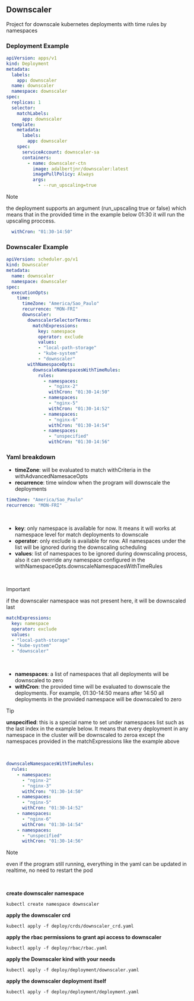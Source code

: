 ## Downscaler

Project for downscale kubernetes deployments with time rules by namespaces

### Deployment Example
```yaml
apiVersion: apps/v1
kind: Deployment
metadata:
  labels:
    app: downscaler
  name: downscaler
  namespace: downscaler
spec:
  replicas: 1
  selector:
    matchLabels:
      app: downscaler
  template:
    metadata:
      labels:
        app: downscaler
    spec:
      serviceAccount: downscaler-sa
      containers:
        - name: downscaler-ctn
          image: adalbertjnr/downscaler:latest
          imagePullPolicy: Always
          args:
            - --run_upscaling=true

```

> [!NOTE]
> the deployment supports an argument (run_upscaling true or false) which means that in the provided time in the example below 01:30 it will run the upscaling proccess.

```yaml
  withCron: "01:30-14:50"
```

### Downscaler Example
```yaml
apiVersion: scheduler.go/v1
kind: Downscaler
metadata:
  name: downscaler
  namespace: downscaler
spec:
  executionOpts:
    time:
      timeZone: "America/Sao_Paulo"
      recurrence: "MON-FRI"
      downscaler:
        downscalerSelectorTerms:
          matchExpressions:
            key: namespace
            operator: exclude
            values:
            - "local-path-storage"
            - "kube-system"
            - "downscaler"
        withNamespaceOpts:
          downscaleNamespacesWithTimeRules:
            rules:
              - namespaces: 
                - "nginx-2"
                withCron: "01:30-14:50"
              - namespaces:
                - "nginx-5"
                withCron: "01:30-14:52"
              - namespaces:
                - "nginx-6"
                withCron: "01:30-14:54"
              - namespaces:
                - "unspecified"
                withCron: "01:30-14:56"
```

### Yaml breakdown

- **timeZone**: will be evaluated to match withCriteria in the withAdvancedNamesaceOpts
- **recurrence**: time window when the program will downscale the deployments
```yaml
timeZone: "America/Sao_Paulo"
recurrence: "MON-FRI"
```
<br>

- **key**: only namespace is available for now. It means it will works at namespace level for match deployments to downscale
- **operator**: only exclude is available for now. All namespaces under the list will be ignored during the downscaling scheduling
- **values**: list of namespaces to be ignored during downscaling process, also it can override any namespace configured in the withNamespaceOpts.downscaleNamespacesWithTimeRules
<br>

> [!IMPORTANT]
> if the downscaler namespace was not present here, it will be downscaled last

```yaml
matchExpressions:
  key: namespace
  operator: exclude
  values:
  - "local-path-storage"
  - "kube-system"
  - "downscaler"
```

<br>


- **namespaces**: a list of namespaces that all deployments will be downscaled to zero
- **withCron**: the provided time will be evaluated to downscale the deployments. For example, 01:30-14:50 means after 14:50 all deployments in the provided namespace will be downscaled to zero

> [!TIP]
>  **unspecified**: this is a special name to set under namespaces list such as the last index in the example below. It means that every deployment in any namespace in the cluster will be downscaled to zeroa except the namespaces provided in the matchExpressions like the example above

<br>

```yaml
downscaleNamespacesWithTimeRules:
  rules:
    - namespaces: 
      - "nginx-2"
      - "nginx-3"
      withCron: "01:30-14:50"
    - namespaces:
      - "nginx-5"
      withCron: "01:30-14:52"
    - namespaces:
      - "nginx-6"
      withCron: "01:30-14:54"
    - namespaces:
      - "unspecified"
      withCron: "01:30-14:56"
```

> [!NOTE]
> even if the program still running, everything in the yaml can be updated in realtime, no need to restart the pod

<br>

**create downscaler namespace**

```
kubectl create namespace downscaler
```

**apply the downscaler crd**
```
kubectl apply -f deploy/crds/downscaler_crd.yaml
```

**apply the rbac permissions to grant api access to downscaler**
```
kubectl apply -f deploy/rbac/rbac.yaml
```
**apply the Downscaler kind with your needs**
```
kubectl apply -f deploy/deployment/downscaler.yaml
```
**apply the downscaler deployment itself**
```
kubectl apply -f deploy/deployment/deployment.yaml
```